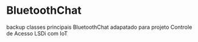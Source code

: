 # BluetoothChat
backup classes principais BluetoothChat adapatado para projeto Controle de Acesso LSDi com IoT

